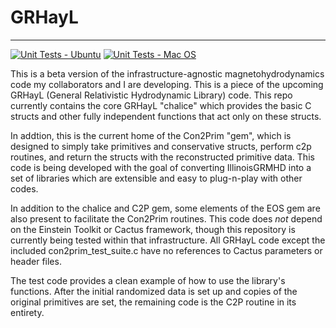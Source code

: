 # GRHayL

---

[![Unit Tests - Ubuntu](https://github.com/SamuelCupp/GRHayL_beta/actions/workflows/github-actions-Ubuntu.yml/badge.svg)](https://github.com/SamuelCupp/GRHayL_beta/actions/workflows/github-actions-Ubuntu.yml)
[![Unit Tests - Mac OS](https://github.com/SamuelCupp/GRHayL_beta/actions/workflows/github-actions-MacOS.yml/badge.svg)](https://github.com/SamuelCupp/GRHayL_beta/actions/workflows/github-actions-MacOS.yml)

This is a beta version of the infrastructure-agnostic magnetohydrodynamics code
my collaborators and I are developing. This is a piece of the upcoming GRHayL
(General Relativistic Hydrodynamic Library) code. This repo currently contains the core
GRHayL "chalice" which provides the basic C structs and other fully independent functions
that act only on these structs.

In addtion, this is the current home of the Con2Prim "gem", which is designed to simply
take primitives and conservative structs, perform c2p routines, and return the structs
with the reconstructed primitive data. This code is being developed with the  goal of
converting IllinoisGRMHD into a set of libraries which are extensible and easy to
plug-n-play with other codes.

In addition to the chalice and C2P gem, some elements of the EOS gem are also present
to facilitate the Con2Prim routines. This code does *not* depend on the Einstein
Toolkit or Cactus framework, though this repository is currently being tested within
that infrastructure. All GRHayL code except the included con2prim_test_suite.c have no
references to Cactus parameters or header files.

The test code provides a clean example of how to use the library's functions. After
the initial randomized data is set up and copies of the original primitives are set,
the remaining code is the C2P routine in its entirety.
